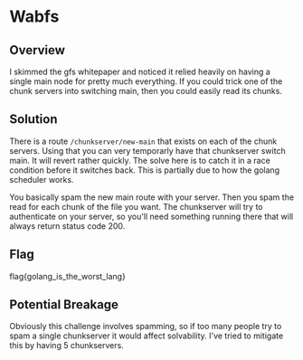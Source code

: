 # Wabfs

## Overview

I skimmed the gfs whitepaper and noticed it relied heavily on having a single main node for pretty much everything. If you could trick one of the chunk servers into switching main, then you could easily read its chunks.

## Solution

There is a route `/chunkserver/new-main` that exists on each of the chunk servers. Using that you can very temporarly have that chunkserver switch main. It will revert rather quickly. The solve here is to catch it in a race condition before it switches back. This is partially due to how the golang scheduler works. 

You basically spam the new main route with your server. Then you spam the read for each chunk of the file you want. The chunkserver will try to authenticate on your server, so you'll need something running there that will always return status code 200.

## Flag

flag{golang_is_the_worst_lang}

## Potential Breakage

Obviously this challenge involves spamming, so if too many people try to spam a single chunkserver it would affect solvability. I've tried to mitigate this by having 5 chunkservers.
